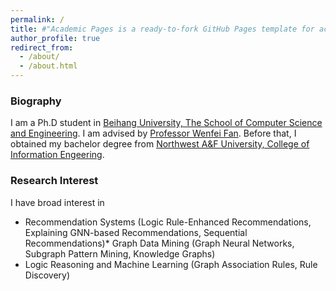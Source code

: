 ```yaml
---
permalink: /
title: #"Academic Pages is a ready-to-fork GitHub Pages template for academic personal websites"
author_profile: true
redirect_from: 
  - /about/
  - /about.html
---
```


### Biography
I am a Ph.D student in [Beihang University, The School of Computer Science and Engineering](https://scse.buaa.edu.cn/English/Home.htm). I am advised by [Professor Wenfei Fan](https://homepages.inf.ed.ac.uk/wenfei/). Before that, I obtained my bachelor degree from [Northwest A&F University, College of Information Engeering](https://cie.nwafu.edu.cn/).

### Research Interest
I have broad interest in
* Recommendation Systems (Logic Rule-Enhanced Recommendations, Explaining GNN-based Recommendations, Sequential Recommendations)* Graph Data Mining (Graph Neural Networks, Subgraph Pattern Mining, Knowledge Graphs) 
* Logic Reasoning and Machine Learning (Graph Association Rules, Rule Discovery)

